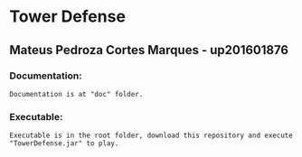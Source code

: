 # Tower Defense
## Mateus Pedroza Cortes Marques - up201601876

### Documentation:
    Documentation is at "doc" folder.
    
### Executable:
    Executable is in the root folder, download this repository and execute "TowerDefense.jar" to play.
    
